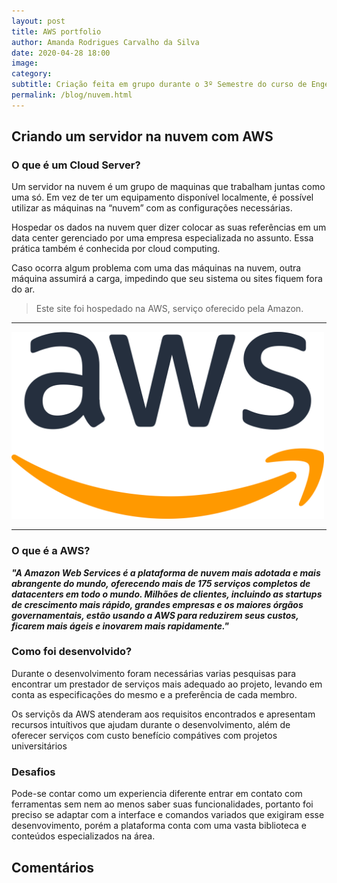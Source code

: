 ```yaml
---
layout: post
title: AWS portfolio
author: Amanda Rodrigues Carvalho da Silva
date: 2020-04-28 18:00
image: 
category:
subtitle: Criação feita em grupo durante o 3º Semestre do curso de Engenharia de Software
permalink: /blog/nuvem.html
---
```


## Criando um servidor na nuvem com AWS

### O que é um Cloud Server?

Um servidor na nuvem é um grupo de maquinas que trabalham juntas como uma só. Em vez de ter um equipamento disponível localmente, é possível utilizar as máquinas na “nuvem” com as configurações necessárias.

Hospedar os dados na nuvem quer dizer colocar as suas referências em um data center gerenciado por uma empresa especializada no assunto. Essa prática também é conhecida por cloud computing.

Caso ocorra algum problema com uma das máquinas na nuvem, outra máquina assumirá a carga, impedindo que seu sistema ou sites fiquem fora do ar.
 

> Este site foi hospedado na AWS, serviço oferecido pela Amazon.

***     
   
<img src="img/projetos/aws-logo.png" alt="drawing" width="500"/>
     
***


### O que é a AWS?

___"A Amazon Web Services é a plataforma de nuvem mais adotada e mais abrangente do mundo, oferecendo mais de 175 serviços completos de datacenters em todo o mundo. Milhões de clientes, incluindo as startups de crescimento mais rápido, grandes empresas e os maiores órgãos governamentais, estão usando a AWS para reduzirem seus custos, ficarem mais ágeis e inovarem mais rapidamente."___ 


### Como foi desenvolvido?

Durante o desenvolvimento foram necessárias varias pesquisas para encontrar um prestador de serviços mais adequado ao projeto, levando em conta as especificações do mesmo e a preferência de cada membro. 

Os serviçõs da AWS atenderam aos requisitos encontrados e apresentam recursos intuítivos que ajudam durante o desenvolvimento, além de oferecer serviços com custo benefício compátives com projetos universitários
    
   
### Desafios 

Pode-se contar como um experiencia diferente entrar em contato com ferramentas sem nem ao menos saber suas funcionalidades, portanto foi preciso se adaptar com a interface e comandos variados que exigiram esse desenvovimento, porém a plataforma conta com uma vasta biblioteca e conteúdos especializados na área. 


## Comentários

<div class="fb-comments" data-href="{{site.url}}/blog/nuvem.html"  data-numposts="5" data-width=""></div>
    